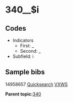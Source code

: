 # 340\_\_$i

## Codes

-   Indicators
    -   First: \_
    -   Second: \_
-   Subfield: i

## Sample bibs

14958657 [Quicksearch](https://search.library.yale.edu/catalog/14958657) [VXWS](http://prodorbis.library.yale.edu:7014/vxws/GetHoldingsService?bibId=14958657)

**Parent topic:**[340](../../tags/340/340.md)

